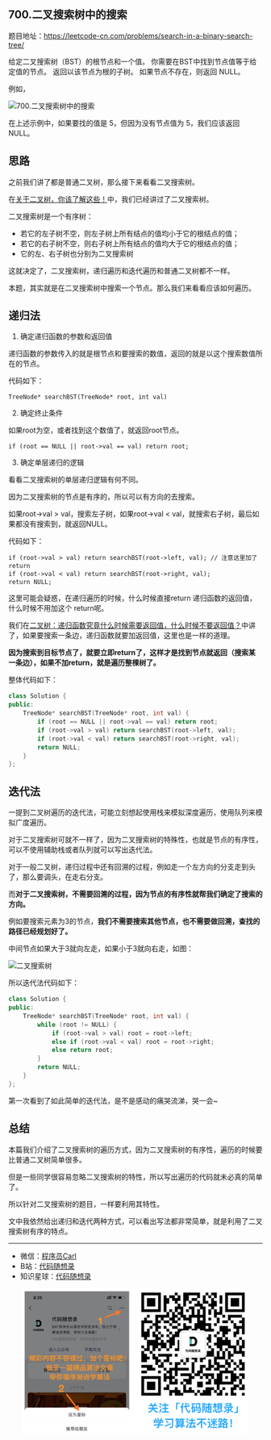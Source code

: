 <p align="center">
  <a href="https://mp.weixin.qq.com/s/QVF6upVMSbgvZy8lHZS3CQ"><img src="https://img.shields.io/badge/知识星球-代码随想录-blue" alt=""></a>
  <a href="https://mp.weixin.qq.com/s/b66DFkOp8OOxdZC_xLZxfw"><img src="https://img.shields.io/badge/刷题-微信群-green" alt=""></a>
  <a href="https://img-blog.csdnimg.cn/20201210231711160.png"><img src="https://img.shields.io/badge/公众号-代码随想录-brightgreen" alt=""></a>
  <a href="https://space.bilibili.com/525438321"><img src="https://img.shields.io/badge/B站-代码随想录-orange" alt=""></a>
</p>


## 700.二叉搜索树中的搜索

题目地址：https://leetcode-cn.com/problems/search-in-a-binary-search-tree/

给定二叉搜索树（BST）的根节点和一个值。 你需要在BST中找到节点值等于给定值的节点。 返回以该节点为根的子树。 如果节点不存在，则返回 NULL。

例如，

![700.二叉搜索树中的搜索](https://img-blog.csdnimg.cn/20210204155522476.png)

在上述示例中，如果要找的值是 5，但因为没有节点值为 5，我们应该返回 NULL。

## 思路

之前我们讲了都是普通二叉树，那么接下来看看二叉搜索树。

在[关于二叉树，你该了解这些！](https://mp.weixin.qq.com/s/_ymfWYvTNd2GvWvC5HOE4A)中，我们已经讲过了二叉搜索树。

二叉搜索树是一个有序树：

* 若它的左子树不空，则左子树上所有结点的值均小于它的根结点的值；
* 若它的右子树不空，则右子树上所有结点的值均大于它的根结点的值；
* 它的左、右子树也分别为二叉搜索树

这就决定了，二叉搜索树，递归遍历和迭代遍历和普通二叉树都不一样。

本题，其实就是在二叉搜索树中搜索一个节点。那么我们来看看应该如何遍历。

## 递归法

1. 确定递归函数的参数和返回值

递归函数的参数传入的就是根节点和要搜索的数值，返回的就是以这个搜索数值所在的节点。

代码如下：

```
TreeNode* searchBST(TreeNode* root, int val)
```

2. 确定终止条件

如果root为空，或者找到这个数值了，就返回root节点。

```
if (root == NULL || root->val == val) return root;
```

3. 确定单层递归的逻辑

看看二叉搜索树的单层递归逻辑有何不同。

因为二叉搜索树的节点是有序的，所以可以有方向的去搜索。

如果root->val > val，搜索左子树，如果root->val < val，就搜索右子树，最后如果都没有搜索到，就返回NULL。

代码如下：

```
if (root->val > val) return searchBST(root->left, val); // 注意这里加了return
if (root->val < val) return searchBST(root->right, val);
return NULL;
```

这里可能会疑惑，在递归遍历的时候，什么时候直接return 递归函数的返回值，什么时候不用加这个 return呢。

我们在[二叉树：递归函数究竟什么时候需要返回值，什么时候不要返回值？](https://mp.weixin.qq.com/s/6TWAVjxQ34kVqROWgcRFOg)中讲了，如果要搜索一条边，递归函数就要加返回值，这里也是一样的道理。

**因为搜索到目标节点了，就要立即return了，这样才是找到节点就返回（搜索某一条边），如果不加return，就是遍历整棵树了。**

整体代码如下：

```C++
class Solution {
public:
    TreeNode* searchBST(TreeNode* root, int val) {
        if (root == NULL || root->val == val) return root;
        if (root->val > val) return searchBST(root->left, val);
        if (root->val < val) return searchBST(root->right, val);
        return NULL;
    }
};
```

## 迭代法

一提到二叉树遍历的迭代法，可能立刻想起使用栈来模拟深度遍历，使用队列来模拟广度遍历。

对于二叉搜索树可就不一样了，因为二叉搜索树的特殊性，也就是节点的有序性，可以不使用辅助栈或者队列就可以写出迭代法。

对于一般二叉树，递归过程中还有回溯的过程，例如走一个左方向的分支走到头了，那么要调头，在走右分支。

而**对于二叉搜索树，不需要回溯的过程，因为节点的有序性就帮我们确定了搜索的方向。**

例如要搜索元素为3的节点，**我们不需要搜索其他节点，也不需要做回溯，查找的路径已经规划好了。**

中间节点如果大于3就向左走，如果小于3就向右走，如图：

![二叉搜索树](https://img-blog.csdnimg.cn/20200812190213280.png)

所以迭代法代码如下：

```C++
class Solution {
public:
    TreeNode* searchBST(TreeNode* root, int val) {
        while (root != NULL) {
            if (root->val > val) root = root->left;
            else if (root->val < val) root = root->right;
            else return root;
        }
        return NULL;
    }
};
```

第一次看到了如此简单的迭代法，是不是感动的痛哭流涕，哭一会~

## 总结

本篇我们介绍了二叉搜索树的遍历方式，因为二叉搜索树的有序性，遍历的时候要比普通二叉树简单很多。

但是一些同学很容易忽略二叉搜索树的特性，所以写出遍历的代码就未必真的简单了。

所以针对二叉搜索树的题目，一样要利用其特性。

文中我依然给出递归和迭代两种方式，可以看出写法都非常简单，就是利用了二叉搜索树有序的特点。




-----------------------
* 微信：[程序员Carl](https://mp.weixin.qq.com/s/b66DFkOp8OOxdZC_xLZxfw)
* B站：[代码随想录](https://space.bilibili.com/525438321)
* 知识星球：[代码随想录](https://mp.weixin.qq.com/s/QVF6upVMSbgvZy8lHZS3CQ)
<div align="center"><img src=../pics/公众号.png width=450 alt=> </img></div>
